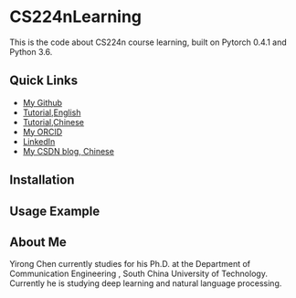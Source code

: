 # CS224nLearning
This is the code about CS224n course learning, built on Pytorch 0.4.1 and Python 3.6.
## Quick Links
* [My Github](https://github.com/scutcyr/)
* [Tutorial,English](http://web.stanford.edu/class/cs224n/project.html)
* [Tutorial,Chinese](http://www.mooc.ai/course/494)
* [My ORCID](http://orcid.org/0000-0002-0207-0067)
* [LinkedIn](https://www.linkedin.com/in/chenyirong/)
* [My CSDN blog, Chinese](https://blog.csdn.net/m0_37201243)



## Installation


## Usage Example


## About Me
Yirong Chen currently studies for his Ph.D. at the Department of Communication Engineering , South China University of Technology. Currently he is studying deep learning and natural language processing.

